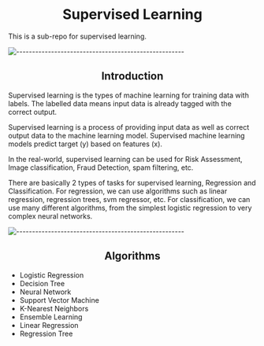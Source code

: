 <h1 align="center"> Supervised Learning </h1>  
This is a sub-repo for supervised learning.

![-----------------------------------------------------](https://raw.githubusercontent.com/andreasbm/readme/master/assets/lines/rainbow.png)
<h2 align="center"> Introduction  </h2>  

Supervised learning is the types of machine learning for training data with labels. The labelled data means input data is already tagged with the correct output.

Supervised learning is a process of providing input data as well as correct output data to the machine learning model. Supervised machine learning models predict target (y) based on features (x).

In the real-world, supervised learning can be used for Risk Assessment, Image classification, Fraud Detection, spam filtering, etc.

There are basically 2 types of tasks for supervised learning, Regression and Classification. For regression, we can use algorithms such as linear regression, regression trees, svm regressor, etc. For classification, we can use many different algorithms, from the simplest logistic regression to very complex neural networks.

![-----------------------------------------------------](https://raw.githubusercontent.com/andreasbm/readme/master/assets/lines/rainbow.png)
<h2 align="center"> Algorithms </h2>  

* Logistic Regression
* Decision Tree
* Neural Network
* Support Vector Machine
* K-Nearest Neighbors
* Ensemble Learning
* Linear Regression
* Regression Tree
